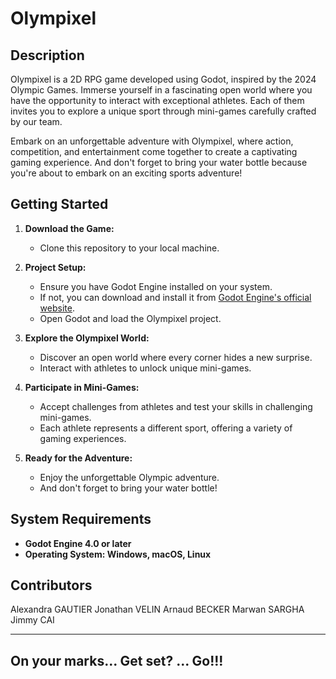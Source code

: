 # Olympixel

## Description

Olympixel is a 2D RPG game developed using Godot, inspired by the 2024 Olympic Games. Immerse yourself in a fascinating open world where you have the opportunity to interact with exceptional athletes. Each of them invites you to explore a unique sport through mini-games carefully crafted by our team.

Embark on an unforgettable adventure with Olympixel, where action, competition, and entertainment come together to create a captivating gaming experience. And don't forget to bring your water bottle because you're about to embark on an exciting sports adventure!

## Getting Started

1. **Download the Game:**
   - Clone this repository to your local machine.

2. **Project Setup:**
   - Ensure you have Godot Engine installed on your system.
   - If not, you can download and install it from [Godot Engine's official website](https://godotengine.org/download).
   - Open Godot and load the Olympixel project.

3. **Explore the Olympixel World:**
   - Discover an open world where every corner hides a new surprise.
   - Interact with athletes to unlock unique mini-games.

4. **Participate in Mini-Games:**
   - Accept challenges from athletes and test your skills in challenging mini-games.
   - Each athlete represents a different sport, offering a variety of gaming experiences.

5. **Ready for the Adventure:**
   - Enjoy the unforgettable Olympic adventure.
   - And don't forget to bring your water bottle!

## System Requirements

- **Godot Engine 4.0 or later**
- **Operating System: Windows, macOS, Linux**

## Contributors

Alexandra GAUTIER
Jonathan VELIN
Arnaud BECKER
Marwan SARGHA
Jimmy CAI

---

## On your marks... Get set? ... Go!!!

